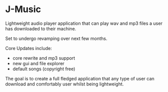 # J-Music
Lightweight audio player application that can play wav and mp3
files a user has downloaded to their machine.

Set to undergo revamping over next few months.

Core Updates include:
- core rewrite and mp3 support
- new gui and file explorer 
- default songs (copyright free)

The goal is to create a full fledged application that any type
of user can download and comfortably user whilst being lightweight.
